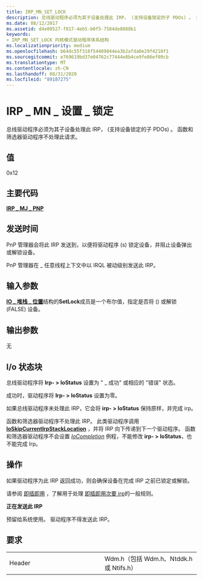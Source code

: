 ```yaml
---
title: IRP_MN_SET_LOCK
description: 总线驱动程序必须为其子设备处理此 IRP， (支持设备锁定的子 PDOs) 。 函数和筛选器驱动程序不处理此请求。
ms.date: 08/12/2017
ms.assetid: d4e09527-f817-4eb5-b0f5-7584de8888b1
keywords:
- IRP_MN_SET_LOCK 内核模式驱动程序体系结构
ms.localizationpriority: medium
ms.openlocfilehash: b64dc55f318f54409844ea3b2afda0e29f4210f1
ms.sourcegitcommit: e769619bd37e04762c77444e8b4ce9fe86ef09cb
ms.translationtype: MT
ms.contentlocale: zh-CN
ms.lasthandoff: 08/31/2020
ms.locfileid: "89187275"
---
```

# <a name="irp_mn_set_lock"></a>IRP \_ MN \_ 设置 \_ 锁定


总线驱动程序必须为其子设备处理此 IRP， (支持设备锁定的子 PDOs) 。 函数和筛选器驱动程序不处理此请求。

## <a name="value"></a>值

0x12

<a name="major-code"></a>主要代码
----------

[**IRP \_ MJ \_ PNP**](irp-mj-pnp.md)

<a name="when-sent"></a>发送时间
---------

PnP 管理器会将此 IRP 发送到，以便将驱动程序 (s) 锁定设备，并阻止设备弹出或解锁设备。

PnP 管理器在 \_ 任意线程上下文中以 IRQL 被动级别发送此 IRP。

## <a name="input-parameters"></a>输入参数


[**IO \_ 堆栈 \_ 位置**](/windows-hardware/drivers/ddi/wdm/ns-wdm-_io_stack_location)结构的**SetLock**成员是一个布尔值，指定是否将 () 或解锁 (FALSE) 设备。

## <a name="output-parameters"></a>输出参数


无

## <a name="io-status-block"></a>I/o 状态块


总线驱动程序将 **Irp- &gt; IoStatus** 设置为 " \_ 成功" 或相应的 "错误" 状态。

成功时，驱动程序将 **Irp- &gt; IoStatus** 设置为零。

如果总线驱动程序未处理此 IRP，它会将 **irp- &gt; IoStatus** 保持原样，并完成 irp。

函数和筛选器驱动程序不处理此 IRP。 此类驱动程序调用 [**IoSkipCurrentIrpStackLocation**](./mm-bad-pointer.md) ，并将 IRP 向下传递到下一个驱动程序。 函数和筛选器驱动程序不会设置 [*IoCompletion*](/windows-hardware/drivers/ddi/wdm/nc-wdm-io_completion_routine) 例程，不能修改 **irp- &gt; IoStatus**，也不能完成 Irp。

<a name="operation"></a>操作
---------

如果驱动程序为此 IRP 返回成功，则会确保设备在完成 IRP 之前已锁定或解锁。

请参阅 [即插即用](https://docs.microsoft.com/windows-hardware/drivers/kernel/implementing-plug-and-play) ，了解用于处理 [即插即用次要 irp](plug-and-play-minor-irps.md)的一般规则。

**正在发送此 IRP**

预留给系统使用。 驱动程序不得发送此 IRP。

<a name="requirements"></a>要求
------------

<table>
<colgroup>
<col width="50%" />
<col width="50%" />
</colgroup>
<tbody>
<tr class="odd">
<td><p>Header</p></td>
<td>Wdm.h（包括 Wdm.h、Ntddk.h 或 Ntifs.h）</td>
</tr>
</tbody>
</table>

 

